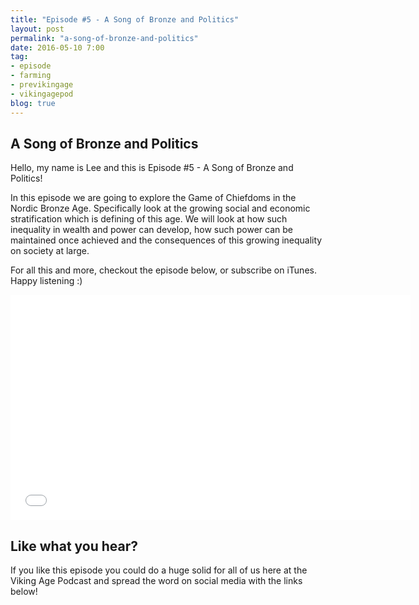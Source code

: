 ```yaml
---
title: "Episode #5 - A Song of Bronze and Politics"
layout: post
permalink: "a-song-of-bronze-and-politics"
date: 2016-05-10 7:00
tag:
- episode
- farming
- previkingage
- vikingagepod
blog: true
---
```


## A Song of Bronze and Politics

Hello, my name is Lee and this is Episode #5 - A Song of Bronze and Politics!

In this episode we are going to explore the Game of Chiefdoms in the Nordic Bronze Age. Specifically look at the growing social and economic stratification which is defining of this age. We will look at how such inequality in wealth and power can develop, how such power can be maintained once achieved and the consequences of this growing inequality on society at large.

For all this and more, checkout the episode below, or subscribe on iTunes. Happy listening :)

<iframe style="border: none" src="//html5-player.libsyn.com/embed/episode/id/4355244/height/360/width/640/theme/standard/autoplay/no/autonext/no/thumbnail/yes/preload/no/no_addthis/no/direction/backward/no-cache/true/" height="360" width="640" scrolling="no"  allowfullscreen webkitallowfullscreen mozallowfullscreen oallowfullscreen msallowfullscreen></iframe>

## Like what you hear?
If you like this episode you could do a huge solid for all of us here at the Viking Age Podcast and spread the word on social media with the links below!
